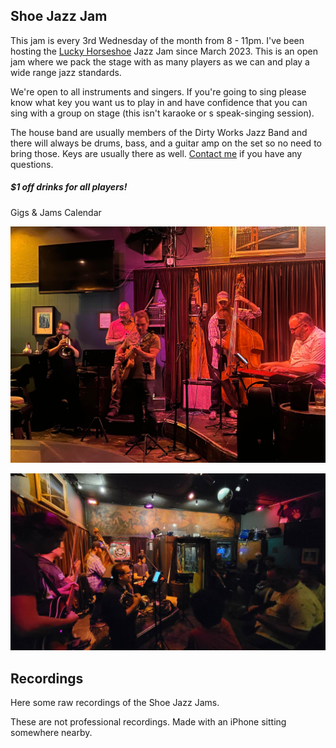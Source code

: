 <div class="container text-center">
  <h2>Shoe Jazz Jam</h2>
</div>

This jam is every 3rd Wednesday of the month from 8 - 11pm. I've been hosting the <a href="https://www.theluckyhorseshoebar.com/" target="Shoe">Lucky Horseshoe</a> Jazz Jam since March 2023. This is an open jam where we pack the stage with as many players as we can and play a wide range jazz standards.

We're open to all instruments and singers. If you're going to sing please know what key you want us to play in and have confidence that you can sing with a group on stage (this isn't karaoke or s speak-singing session).

The house band are usually members of the <router-link to="/dirty-works">Dirty Works Jazz Band</router-link> and there will always be drums, bass, and a guitar amp on the set so no need to bring those. Keys are usually there as well. <a href="mailto:kyle@kylefinley.net">Contact me</a> if you have any questions.

<div class="container text-center">

  <p><h5>$1 off drinks for all players!</h5></p>

  <p><router-link to="/music">Gigs & Jams Calendar</router-link></p>

![Shoe Jazz Jam - November 2023](../../../../media/images/articles/Shoe-Jazz-Jam-2023.10.18.jpg)

![Shoe Jazz Jam - October 2023](../../../../media/images/articles/Shoe-Jazz-Jam-2023.11.15.jpg)

</div>

<div class="container text-center">
  <h2>Recordings</h2>
  <p>Here some raw recordings of the Shoe Jazz Jams.</p>
  <p>These are not professional recordings. Made with an iPhone sitting somewhere nearby.</p>

<media-player :tracks="this.$parent.shoe_tracks"></media-player>

</div>
